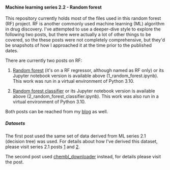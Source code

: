 #### **Machine learning series 2.2 - Random forest**

This repository currently holds most of the files used in this random forest (RF) project. RF is another commonly used machine learning (ML) algorithm in drug discovery. I've attempted to use a deeper-dive style to explore the following two posts, but there were actually a lot of other things to be covered, so the these posts were not completely comprehensive, but they'd be snapshots of how I approached it at the time prior to the published dates. 

There are currently two posts on RF:

1. [Random forest](https://jhylin.github.io/Data_in_life_blog/posts/17_ML2-2_Random_forest/1_random_forest.html) (it's on a RF regressor, although named as RF only) or its Jupyter notebook version is available above (1_random_forest.ipynb). This work was run in a virtual environment of Python 3.10.

2. [Random forest classifier](https://jhylin.github.io/Data_in_life_blog/posts/17_ML2-2_Random_forest/2_random_forest_classifier.html) or its Jupyter notebook version is available above (2_random_forest_classifier.ipynb). This work was also run in a virtual environment of Python 3.10.

Both posts can be reached from my [blog](https://jhylin.github.io/Data_in_life_blog/) as well.

##### **Datasets**

The first post used the same set of data derived from ML series 2.1 (decision tree) was used. For details about how I've derived this dataset, please visit series 2.1 posts [1](https://jhylin.github.io/Data_in_life_blog/posts/16_ML2-1_Decision_tree/1_data_col_prep.html) and [2](https://jhylin.github.io/Data_in_life_blog/posts/16_ML2-1_Decision_tree/2_data_prep_tran.html).

The second post used [chembl_downloader](https://github.com/cthoyt/chembl-downloader) instead, for details please visit the post.